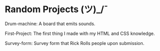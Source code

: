 # Random Projects (ツ)_/¯

Drum-machine: A board that emits sounds.

First-Project: The first thing I made with my HTML and CSS knowledge.

Survey-form: Survey form that Rick Rolls people upon submission.

